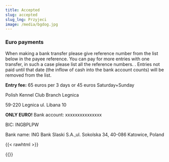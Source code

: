 ```yaml
---
title: Accepted
slug: accepted
slug_lng: Przyjeci
image: /media/bgdog.jpg
---
```

### **Euro payments**

When making a bank transfer please give reference number from the list below in the payee reference. You can pay for more entries with one transfer, in such a case please list all the reference numbers. . Entries not paid until that date (the inflow of cash into the bank account counts) will be removed from the list.

**Entry fee:** 65 euros per 3 days or 45 euros Saturday+Sunday

Polish Kennel Club Branch Legnica 

59-220 Legnica ul. Libana 10

**ONLY EURO!** Bank account: xxxxxxxxxxxxxxx

BIC: INGBPLPW

Bank name: ING Bank Slaski S.A.,ul. Sokolska 34, 40-086 Katowice, Poland

{{< rawhtml >}}<div class="google-spreadsheet" data-src="https://docs.google.com/spreadsheets/d/e/2PACX-1vTdNHPhw9naOMq81GFK9voZo7SkOoljJVjn769id3xAl6nfsS0l-G44rBWg2xLEEQG_INvk-5ZaUhY0/pubhtml?gid=0&single=true"></div>{{</rawhtml >}}